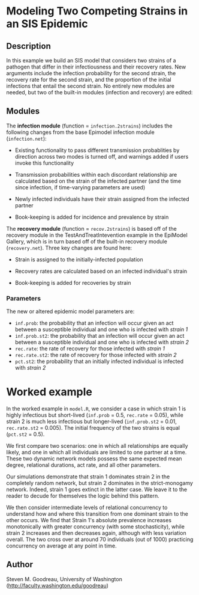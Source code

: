 # Modeling Two Competing Strains in an SIS Epidemic

## Description
In this example we build an SIS model that considers two strains of a pathogen that differ in their infectiousness and their recovery rates. New arguments include the infection probability for the second strain, the recovery rate for the second strain, and the proportion of the initial infections that entail the second strain. No entirely new modules are needed, but two of the built-in modules (infection and recovery) are edited: 

## Modules
The **infection module** (function = `infection.2strains`) includes the following changes from the base Epimodel infection module (`infection.net`):

* Existing functionality to pass different transmission probablities by direction across two modes is turned off, and warnings added if users invoke this functionality

* Transmission probabilities within each discordant relationship are calculated based on the strain of the infected partner (and the time since infection, if time-varying parameters are used)

* Newly infected individuals have their strain assigned from the infected partner

* Book-keeping is added for incidence and prevalence by strain
 
The **recovery module** (function = `recov.2strains`) is based off of the recovery module in the TestAndTreatIntevention example in the EpiModel Gallery, which is in turn based off of the built-in recovery module (`recovery.net`). Three key changes are found here:

* Strain is assigned to the initially-infected population

* Recovery rates are calculated based on an infected individual's strain

* Book-keeping is added for recoveries by strain


### Parameters
The new or altered epidemic model parameters are:

* `inf.prob`: the probability that an infection will occur given an act between a susceptible individual and one who is infected with *strain 1* 
* `inf.prob.st2`: the probability that an infection will occur given an act between a susceptible individual and one who is infected with *strain 2*
* `rec.rate`: the rate of recovery for those infected with *strain 1*
* `rec.rate.st2`: the rate of recovery for those infected with *strain 2* 
* `pct.st2`: the probability that an initially infected individual is infected with *strain 2*

# Worked example
In the worked example in `model.R`, we consider a case in which strain 1 is highly infectious but short-lived (`inf.prob` = 0.5, `rec.rate` = 0.05), while strain 2 is much less infectious but longer-lived (`inf.prob.st2` = 0.01, `rec.rate.st2` = 0.005). The initial frequency of the two strains is equal (`pct.st2` = 0.5).

We first compare two scenarios: one in which all relationships are equally likely, and one in which all individuals are limited to one partner at a time.  These two dynamic network models possess the same expected mean degree, relational durations, act rate, and all other parameters.

Our simulations demonstrate that strain 1 dominates strain 2 in the completely random network, but strain 2 dominates in the strict-monogamy network.  Indeed, strain 1 goes extinct in the latter case. We leave it to the reader to decude for themselves the logic behind this pattern.

We then consider intermediate levels of relational concurrency to understand how and where this transition from one dominant strain to the other occurs.  We find that Strain 1's absolute prevalence increases monotonically with greater concurrency (with some stochasticity), while strain 2 increases and then decreases again, although with less variation overall. The two cross over at around 70 individuals (out of 1000) practicing concurrency on average at any point in time.

## Author
Steven M. Goodreau, University of Washington (http://faculty.washington.edu/goodreau)
